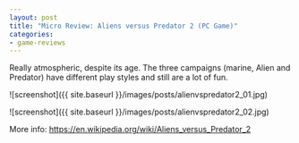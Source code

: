 ```yaml
---
layout: post
title: "Micro Review: Aliens versus Predator 2 (PC Game)"
categories:
- game-reviews
---
```


Really atmospheric, despite its age. The three campaigns (marine, Alien and Predator) have different play styles and still are a lot of fun.


![screenshot]({{ site.baseurl }}/images/posts/alienvspredator2_01.jpg)

![screenshot]({{ site.baseurl }}/images/posts/alienvspredator2_02.jpg)


<p>More info: <a href="https://en.wikipedia.org/wiki/Aliens_versus_Predator_2">https://en.wikipedia.org/wiki/Aliens_versus_Predator_2</a><p>
